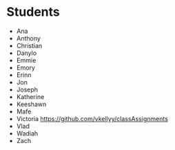 # Students

- Ana
- Anthony
- Christian
- Danylo
- Emmie
- Emory
- Erinn
- Jon
- Joseph
- Katherine
- Keeshawn
- Mafe
- Victoria https://github.com/vkellyy/classAssignments
- Vlad
- Wadiah
- Zach
